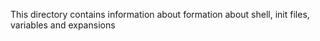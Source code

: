 This directory contains information about formation about shell, init files, variables and expansions
